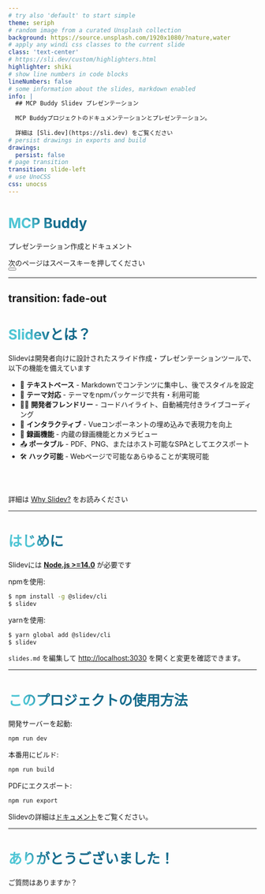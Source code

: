```yaml
---
# try also 'default' to start simple
theme: seriph
# random image from a curated Unsplash collection
background: https://source.unsplash.com/1920x1080/?nature,water
# apply any windi css classes to the current slide
class: 'text-center'
# https://sli.dev/custom/highlighters.html
highlighter: shiki
# show line numbers in code blocks
lineNumbers: false
# some information about the slides, markdown enabled
info: |
  ## MCP Buddy Slidev プレゼンテーション
  
  MCP Buddyプロジェクトのドキュメンテーションとプレゼンテーション。
  
  詳細は [Sli.dev](https://sli.dev) をご覧ください
# persist drawings in exports and build
drawings:
  persist: false
# page transition
transition: slide-left
# use UnoCSS
css: unocss
---
```


# MCP Buddy

プレゼンテーション作成とドキュメント

<div class="pt-12">
  <span @click="$slidev.nav.next" class="px-2 py-1 rounded cursor-pointer" hover="bg-white bg-opacity-10">
    次のページはスペースキーを押してください <carbon:arrow-right class="inline"/>
  </span>
</div>

<div class="abs-br m-6 flex gap-2">
  <button @click="$slidev.nav.openInEditor()" title="Open in Editor" class="text-xl slidev-icon-btn opacity-50 !border-none !hover:text-white">
    <carbon:edit />
  </button>
  <a href="https://github.com/slidevjs/slidev" target="_blank" alt="GitHub"
    class="text-xl slidev-icon-btn opacity-50 !border-none !hover:text-white">
    <carbon-logo-github />
  </a>
</div>

<!--
各スライドの最後のコメントブロックはスライドノートとして扱われます。プレゼンターモードでスライドと一緒に表示・編集できます。[詳細はドキュメントを参照](https://sli.dev/guide/syntax.html#notes)
-->

---
transition: fade-out
---

# Slidevとは？

Slidevは開発者向けに設計されたスライド作成・プレゼンテーションツールで、以下の機能を備えています

- 📝 **テキストベース** - Markdownでコンテンツに集中し、後でスタイルを設定
- 🎨 **テーマ対応** - テーマをnpmパッケージで共有・利用可能
- 🧑‍💻 **開発者フレンドリー** - コードハイライト、自動補完付きライブコーディング
- 🤹 **インタラクティブ** - Vueコンポーネントの埋め込みで表現力を向上
- 🎥 **録画機能** - 内蔵の録画機能とカメラビュー
- 📤 **ポータブル** - PDF、PNG、またはホスト可能なSPAとしてエクスポート
- 🛠 **ハック可能** - Webページで可能なあらゆることが実現可能

<br>
<br>

詳細は [Why Slidev?](https://sli.dev/guide/why) をお読みください

<!--
Markdownで `style` タグを使用して現在のページのスタイルを上書きできます。
詳細: https://sli.dev/guide/syntax#embedded-styles
-->

<style>
h1 {
  background-color: #2B90B6;
  background-image: linear-gradient(45deg, #4EC5D4 10%, #146b8c 20%);
  background-size: 100%;
  -webkit-background-clip: text;
  -moz-background-clip: text;
  -webkit-text-fill-color: transparent;
  -moz-text-fill-color: transparent;
}
</style>

---

# はじめに

Slidevには [**Node.js >=14.0**](https://nodejs.org/) が必要です

npmを使用:

```bash
$ npm install -g @slidev/cli
$ slidev
```

yarnを使用:

```bash
$ yarn global add @slidev/cli
$ slidev
```

`slides.md` を編集して <http://localhost:3030> を開くと変更を確認できます。

---

# このプロジェクトの使用方法

開発サーバーを起動:

```bash
npm run dev
```

本番用にビルド:

```bash
npm run build
```

PDFにエクスポート:

```bash
npm run export
```

Slidevの詳細は[ドキュメント](https://ja.sli.dev/)をご覧ください。

---

# ありがとうございました！

ご質問はありますか？